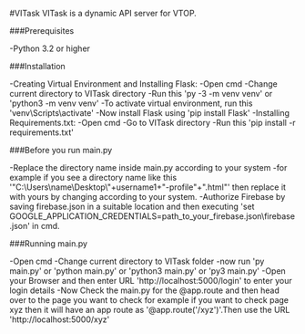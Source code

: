 #VITask
VITask is a dynamic API server for VTOP.

###Prerequisites

-Python 3.2 or higher

###Installation

-Creating Virtual Environment and Installing Flask:
    -Open cmd
    -Change current directory to VITask directory
    -Run this 'py -3 -m venv venv' or 'python3 -m venv venv'
    -To activate virtual environment, run this 'venv\Scripts\activate'
    -Now install Flask using 'pip install Flask'
-Installing Requirements.txt:
    -Open cmd
    -Go to VITask directory
    -Run this 'pip install -r requirements.txt'
    
###Before you run main.py

-Replace the directory name inside main.py according to your system
    -for example if you see a directory name like this '"C:\\Users\\name\\Desktop\\"+username1+"-profile"+".html"' then replace it with yours by changing according to your system.
-Authorize Firebase by saving firebase.json in a suitable location and then executing 'set GOOGLE_APPLICATION_CREDENTIALS=path_to_your_firebase.json\firebase.json' in cmd.
    
###Running main.py

-Open cmd
-Change current directory to VITask folder
-now run 'py main.py' or 'python main.py' or 'python3 main.py' or 'py3 main.py'
-Open your Browser and then enter URL 'http://localhost:5000/login' to enter your login details
-Now Check the main.py for the @app.route and then head over to the page you want to check for example if you want to check page xyz    then it will have an app route as '@app.route('/xyz')'.Then use the URL 'http://localhost:5000/xyz'
